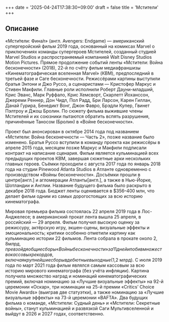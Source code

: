 +++
date = '2025-04-24T17:38:30+09:00'
draft = false
title = 'Мстители'
+++
## Описание
«Мсти́тели: Фина́л» (англ. Avengers: Endgame) — американский супергеройский фильм 2019 года, основанный на комиксах Marvel о приключениях команды супергероев Мстителей, созданный студией Marvel Studios и распространяемый компанией Walt Disney Studios Motion Pictures. Прямое продолжение событий ленты «Мстители: Война бесконечности» (2018), 22-й по счёту фильм медиафраншизы «Кинематографическая вселенная Marvel» (КВМ), предпоследний в третьей фазе и Саге бесконечности. Режиссёрами картины выступили братья Энтони и Джо Руссо, а сценаристами — Кристофер Маркус и Стивен Макфили. Главные роли исполнили Роберт Дауни-младший, Крис Эванс, Марк Руффало, Крис Хемсворт, Скарлетт Йоханссон, Джереми Реннер, Дон Чидл, Пол Радд, Бри Ларсон, Карен Гиллан, Данай Гурира, Бенедикт Вонг, Джон Фавро, Брэдли Купер, Гвинет Пэлтроу и Джош Бролин. По сюжету фильма выжившие члены Мстителей и их союзники пытаются обратить вспять разрушения, причинённые Таносом (Бролин) в «Войне бесконечности».

Проект был анонсирован в октябре 2014 года под названием «Мстители: Война бесконечности — Часть 2», позже название было изменено. Братья Руссо вступили в команду проекта как режиссёры в апреле 2015 года, месяцем позже Маркус и Макфили подписали контракт на написание сценария. Фильм является кульминацией всех предыдущих проектов КВМ, завершая сюжетные арки нескольких главных героев. Съёмки проходили с августа 2017 года по январь 2018 года на студии Pinewood Atlanta Studios в Атланте одновременно с производством «Войны бесконечности». Досъёмки прошли в центре[англ.] и агломерации Атланты[англ.], а также в Нью-Йорке, Шотландии и Англии. Название будущего фильма было раскрыто в декабре 2018 года. Бюджет ленты оценивается в $356–400 млн, что делает фильм одним из самых дорогостоящих за всю историю кинематографа.

Мировая премьера фильма состоялась 22 апреля 2019 года в Лос-Анджелесе; в американский прокат лента вышла 25 апреля, в российский — 29 апреля. Фильм получил высокую оценку за режиссуру, актёрскую игру, экшен-сцены, визуальные эффекты и эмоциональность; критики особенно отметили картину как кульминацию истории 22 фильмов. Лента собрала в прокате около $2,8 млрд, превзойдя общие сборы «Войны бесконечности» за 11 дней и побив множество кассовых рекордов, включая крупнейшие сборы в дебютные выходные ($1,2 млрд). С июля 2019 года по март 2021 года фильм являлся самым кассовым за всю историю мирового кинематографа (без учёта инфляции). Картина получила множество наград и номинаций кинематографических премий, включая номинацию за «Лучшие визуальные эффекты» на 92-й церемонии «Оскар», три номинации на 25-й премии «Critics’ Choice Movie Awards» (выиграв две статуэтки), а также номинацию за «Лучшие визуальные эффекты» на 73-й церемонии «BAFTA». Два будущих фильма о команде, «Мстители: Судный день» и «Мстители: Секретные войны», станут кульминацией и развязкой Саги Мультивселенной и выйдут в 2026 и 2027 годах, соответственно.
